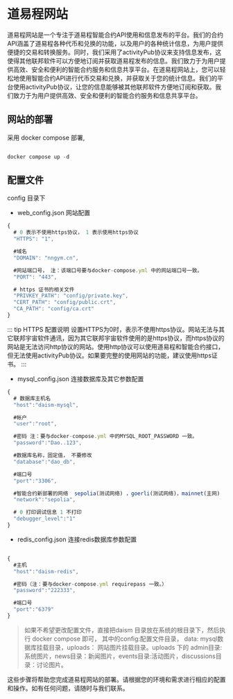 
#  道易程网站

道易程网站是一个专注于道易程智能合约API使用和信息发布的平台。我们的合约API涵盖了道易程各种代币和兑换的功能，以及用户的各种统计信息，为用户提供便捷的交易和转换服务。同时，我们采用了activityPub协议来支持信息发布，这使得其他联邦软件可以方便地订阅并获取道易程发布的信息。我们致力于为用户提供高效、安全和便利的智能合约服务和信息共享平台。在道易程网站上，您可以轻松地使用智能合约API进行代币交易和兑换，并获取关于您的统计信息。我们的平台使用activityPub协议，让您的信息能够被其他联邦软件方便地订阅和获取。我们致力于为用户提供高效、安全和便利的智能合约服务和信息共享平台。

## 网站的部署

采用 docker compose 部署, 
```js

docker compose up -d

```

## 配置文件

config 目录下

- web_config.json 网站配置

```js
{
  # 0 表示不使用https协议， 1 表示使用https协议
  "HTTPS": "1",  

  #域名
  "DOMAIN": "nngym.cn",

  #网站端口号， 注：该端口号要与docker-compose.yml 中的网站端口号一致。
  "PORT": "443",

  # https 证书的相关文件
  "PRIVKEY_PATH": "config/private.key",
  "CERT_PATH": "config/public.crt",
  "CA_PATH": "config/ca.crt"
}

```

::: tip HTTPS 配置说明
设置HTTPS为0时，表示不使用https协议。网站无法与其它联邦宇宙软件通讯，因为其它联邦宇宙软件使用的是https协议，而https协议的网站是无法访问http协议的网站。使用http协议可以使用道易程和智能合约接口，但无法使用activityPub协议。如果要完整的使用网站的功能，建议使用https证书。
:::

- mysql_config.json 连接数据库及其它参数配置


```js
{
  # 数据库主机名
  "host":"daism-mysql",

  #帐户
  "user":"root",

  #密码 注：要与docker-compose.yml 中的MYSQL_ROOT_PASSWORD 一致。
  "password":"Dao..123",

  #数据库名称，固定值， 不要修改
  "database":"dao_db",

  #端口号
  "port":"3306",

  #智能合约新部署的网络  sepolia(测试网络) ，goerli(测试网络)，mainnet(主网)
  "network":"sepolia",

  # 0 打印调试信息 1 不打印
  "debugger_level":"1"
}


```

- redis_config.json 连接redis数据库参数配置


```js

{
  #主机
  "host":"daism-redis",

  #密码（注：要与docker-compose.yml requirepass 一致。）
  "password":"222333",

  #端口号
  "port":"6379"
}

```


 >  如果不希望更改配置文件，直接把daism 目录放在系统的根目录下，然后执行 docker compose 即可， 其中的config:配置文件目录， data: mysql数据库挂载目录，uploads： 网站图片挂载目录。uploads 下的 admin目录: 系统图片，news目录：新闻图片，events目录:活动图片，discussions目录：讨论图片。


这些步骤将帮助您完成道易程网站的部署。请根据您的环境和需求进行相应的配置和操作。如有任何问题，请随时与我们联系。
